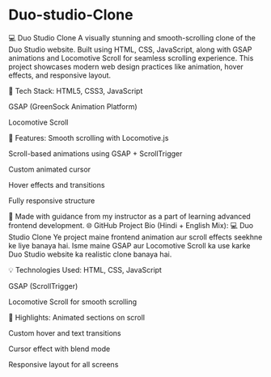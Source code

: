 # Duo-studio-Clone
💻 Duo Studio Clone
A visually stunning and smooth-scrolling clone of the Duo Studio website.
Built using HTML, CSS, JavaScript, along with GSAP animations and Locomotive Scroll for seamless scrolling experience.
This project showcases modern web design practices like animation, hover effects, and responsive layout.

🚀 Tech Stack:
HTML5, CSS3, JavaScript

GSAP (GreenSock Animation Platform)

Locomotive Scroll

🌟 Features:
Smooth scrolling with Locomotive.js

Scroll-based animations using GSAP + ScrollTrigger

Custom animated cursor

Hover effects and transitions

Fully responsive structure

📌 Made with guidance from my instructor as a part of learning advanced frontend development.
🌐 GitHub Project Bio (Hindi + English Mix):
💻 Duo Studio Clone
Ye project maine frontend animation aur scroll effects seekhne ke liye banaya hai.
Isme maine GSAP aur Locomotive Scroll ka use karke Duo Studio website ka realistic clone banaya hai.

💡 Technologies Used:
HTML, CSS, JavaScript

GSAP (ScrollTrigger)

Locomotive Scroll for smooth scrolling

🎯 Highlights:
Animated sections on scroll

Custom hover and text transitions

Cursor effect with blend mode

Responsive layout for all screens


